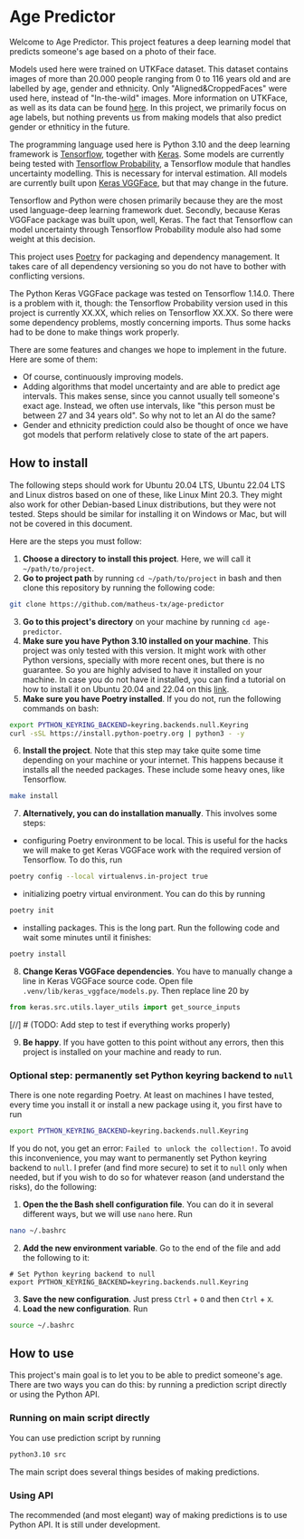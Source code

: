 # Age Predictor
Welcome to Age Predictor. This project features a deep learning model that predicts someone's age based on a photo of their face. 

Models used here were trained on UTKFace dataset. This dataset contains images of more than 20.000 people ranging from 0 to 116 years old and are labelled by age, gender and ethnicity. Only "Aligned&CroppedFaces" were used here, instead of "In-the-wild" images. More information on UTKFace, as well as its data can be found [here](https://susanqq.github.io/UTKFace/). In this project, we primarily focus on age labels, but nothing prevents us from making models that also predict gender or ethniticy in the future.

The programming language used here is Python 3.10 and the deep learning framework is [Tensorflow](https://github.com/tensorflow/tensorflow), together with [Keras](https://github.com/keras-team/keras). Some models are currently being tested with [Tensorflow Probability](https://github.com/tensorflow/probability), a Tensorflow module that handles uncertainty modelling. This is necessary for interval estimation. All models are currently built upon [Keras VGGFace](https://github.com/rcmalli/keras-vggface), but that may change in the future.

Tensorflow and Python were chosen primarily because they are the most used language-deep learning framework duet. Secondly, because Keras VGGFace package was built upon, well, Keras. The fact that Tensorflow can model uncertainty through Tensorflow Probability module also had some weight at this decision.

This project uses [Poetry](https://python-poetry.org/) for packaging and dependency management. It takes care of all dependency versioning so you do not have to bother with conflicting versions.

The Python Keras VGGFace package was tested on Tensorflow 1.14.0. There is a problem with it, though: the Tensorflow Probability version used in this project is currently XX.XX, which relies on Tensorflow XX.XX. So there were some dependency problems, mostly concerning imports.
Thus some hacks had to be done to make things work properly.

There are some features and changes we hope to implement in the future. Here are some of them:
* Of course, continuously improving models.
* Adding algorithms that model uncertainty and are able to predict age intervals. This makes sense, since you cannot usually tell someone's exact age. Instead, we often use intervals, like "this person must be between 27 and 34 years old". So why not to let an AI do the same?
* Gender and ethnicity prediction could also be thought of once we have got models that perform relatively close to state of the art papers.

## How to install
The following steps should work for Ubuntu 20.04 LTS, Ubuntu 22.04 LTS and Linux distros based on one of these, like Linux Mint 20.3. They might also work for other Debian-based Linux distributions, but they were not tested. Steps should be similar for installing it on Windows or Mac, but will not be covered in this document.

Here are the steps you must follow:
1. **Choose a directory to install this project**. Here, we will call it `~/path/to/project`.
2. **Go to project path** by running `cd ~/path/to/project` in bash and then clone this repository by running the following code:
```bash
git clone https://github.com/matheus-tx/age-predictor
```
3. **Go to this project's directory** on your machine by running `cd age-predictor`.
4. **Make sure you have Python 3.10 installed on your machine**. This project was only tested with this version. It might work with other Python versions, specially with more recent ones, but there is no guarantee. So you are highly advised to have it installed on your machine. In case you do not have it installed, you can find a tutorial on how to install it on Ubuntu 20.04 and 22.04 on this [link](https://computingforgeeks.com/how-to-install-python-on-ubuntu-linux-system/).
5. **Make sure you have Poetry installed**. If you do not, run the following commands on bash:
```bash
export PYTHON_KEYRING_BACKEND=keyring.backends.null.Keyring
curl -sSL https://install.python-poetry.org | python3 - -y
```
6. **Install the project**. Note that this step may take quite some time depending on your machine or your internet. This happens because it installs all the needed packages. These include some heavy ones, like Tensorflow.
```bash
make install
```
7. **Alternatively, you can do installation manually**. This involves some steps:
* configuring Poetry environment to be local. This is useful for the hacks we will make to get Keras VGGFace work with the required version of Tensorflow. To do this, run
```bash
poetry config --local virtualenvs.in-project true
```
* initializing poetry virtual environment. You can do this by running
```bash
poetry init
```
* installing packages. This is the long part. Run the following code and wait some minutes until it finishes:
```bash
poetry install
```
8. **Change Keras VGGFace dependencies**. You have to manually change a line in Keras VGGFace source code. Open file `.venv/lib/keras_vggface/models.py`. Then replace line 20 by
```python
from keras.src.utils.layer_utils import get_source_inputs
```

[//] # (TODO: Add step to test if everything works properly)

9. **Be happy**. If you have gotten to this point without any errors, then this project is installed on your machine and ready to run.

### Optional step: permanently set Python keyring backend to `null`
There is one note regarding Poetry. At least on machines I have tested, every time you install it or install a new package using it, you first have to run
```bash
export PYTHON_KEYRING_BACKEND=keyring.backends.null.Keyring
```
If you do not, you get an error: `Failed to unlock the collection!`. To avoid this inconvenience, you may want to permanently set Python keyring backend to `null`. I prefer (and find more secure) to set it to `null` only when needed, but if you wish to do so for whatever reason (and understand the risks), do the following:
1. **Open the the Bash shell configuration file**. You can do it in several different ways, but we will use `nano` here. Run
```bash
nano ~/.bashrc
```
2. **Add the new environment variable**. Go to the end of the file and add the following to it:
```
# Set Python keyring backend to null
export PYTHON_KEYRING_BACKEND=keyring.backends.null.Keyring
```
3. **Save the new configuration**. Just press `Ctrl` + `O` and then `Ctrl` + `X`.
4. **Load the new configuration**. Run
```bash
source ~/.bashrc
```

## How to use

This project's main goal is to let you to be able to predict someone's age. There are two ways you can do this: by running a prediction script directly or using the Python API.

### Running on main script directly
You can use prediction script by running
```bash
python3.10 src
```

The main script does several things besides of making predictions. 

### Using API
The recommended (and most elegant) way of making predictions is to use Python API. It is still under development.